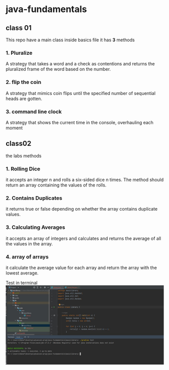 # java-fundamentals

 ## **class 01**

 This repo have a main  class inside basics file it has **3** methods 

 ### 1. Pluralize 
  A strategy that takes a word and a check as contentions and returns the pluralized frame of the word based on the number.

  ### 2. flip the coin 
  A strategy that mimics coin flips until the specified number of sequential heads are gotten. 

  ### 3. command line clock 
  A strategy that shows the current time in the console, overhauling each moment 



  ## **class02** 

  the labs methods 
   ### 1. Rolling Dice
 it accepts an integer n and rolls a six-sided dice n times. The method should return an array containing the values of the rolls.

 ### 2. Contains Duplicates
it returns true or false depending on whether the array contains duplicate values.

### 3. Calculating Averages
it accepts an array of integers and calculates and returns the average of all the values in the array.

### 4. array of arrays 
it calculate the average value for each array and return the array with the lowest average.



Test in terminal 
![Alt text](<run lab02.JPG>)